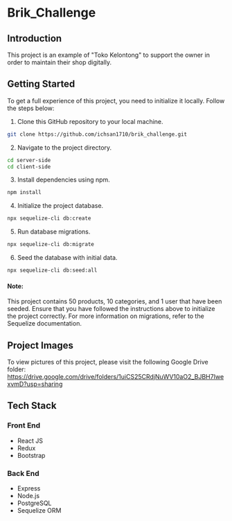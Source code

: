 # Brik_Challenge

## Introduction

This project is an example of "Toko Kelontong" to support the owner in order to
maintain their shop digitally.

## Getting Started

To get a full experience of this project, you need to initialize it locally.
Follow the steps below:

1. Clone this GitHub repository to your local machine.

```bash
git clone https://github.com/ichsan1710/brik_challenge.git
```

2. Navigate to the project directory.

```bash
cd server-side
cd client-side
```

3. Install dependencies using npm.

```bash
npm install
```

4. Initialize the project database.

```bash
npx sequelize-cli db:create
```

5. Run database migrations.

```bash
npx sequelize-cli db:migrate
```

6. Seed the database with initial data.

```bash
npx sequelize-cli db:seed:all
```

#### Note:

This project contains 50 products, 10 categories, and 1 user that have been
seeded. Ensure that you have followed the instructions above to initialize the
project correctly. For more information on migrations, refer to the Sequelize
documentation.

## Project Images

To view pictures of this project, please visit the following Google Drive
folder:
https://drive.google.com/drive/folders/1uiCS25CRdjNuWV10aO2_BJBH7IwexvmD?usp=sharing

## Tech Stack

### Front End

- React JS
- Redux
- Bootstrap

### Back End

- Express
- Node.js
- PostgreSQL
- Sequelize ORM
